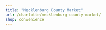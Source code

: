 ```yaml
---
title: "Mecklenburg County Market"
url: /charlotte/mecklenburg-county-market/
shop: convenience
---
```


